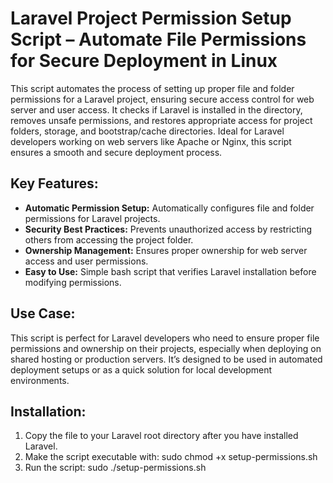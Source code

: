 # Laravel Project Permission Setup Script – Automate File Permissions for Secure Deployment in Linux

This script automates the process of setting up proper file and folder permissions for a Laravel project, ensuring secure access control for web server and user access. It checks if Laravel is installed in the directory, removes unsafe permissions, and restores appropriate access for project folders, storage, and bootstrap/cache directories. Ideal for Laravel developers working on web servers like Apache or Nginx, this script ensures a smooth and secure deployment process.

## Key Features:
<ul>
  <li><strong>Automatic Permission Setup:</strong> Automatically configures file and folder permissions for Laravel projects.</li>
  <li><strong>Security Best Practices:</strong> Prevents unauthorized access by restricting others from accessing the project folder.</li>
  <li><strong>Ownership Management:</strong> Ensures proper ownership for web server access and user permissions.</li>
  <li><strong>Easy to Use:</strong> Simple bash script that verifies Laravel installation before modifying permissions.</li>
</ul>

## Use Case:
This script is perfect for Laravel developers who need to ensure proper file permissions and ownership on their projects, especially when deploying on shared hosting or production servers. It’s designed to be used in automated deployment setups or as a quick solution for local development environments.

## Installation:
1. Copy the file to your Laravel root directory after you have installed Laravel.
2. Make the script executable with: sudo chmod +x setup-permissions.sh 
3. Run the script: sudo ./setup-permissions.sh
